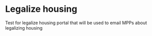 # Legalize housing
Test for legalize housing portal that will be used to email MPPs about legalizing housing
